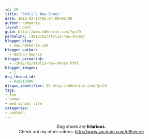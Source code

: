 ```yaml
---
id: 29
title: 'Stoli’s New Shoes'
date: 2012-02-13T05:04:00+00:00
author: n8henrie
layout: post
guid: http://www.n8henrie.com/?p=29
permalink: /2012/02/stolis-new-shoes/
blogger_blog:
  - www.n8henrie.com
blogger_author:
  - Nathan Henrie
blogger_permalink:
  - /2012/02/stolis-new-shoes.html
blogger_images:
  - 1
dsq_thread_id:
  - 816215906
disqus_identifier: 29 http://n8henrie.com/?p=29
tags:
- fun
- humor
- med school life
categories:
- nontech
---
```

<div style="clear: both; text-align: center;">
</div>

<div style="text-align: center;">
  Dog shoes are <b>hilarious</b>.
</div>

<div style="text-align: center;">
</div>

<div style="text-align: center;">
  Check out my other videos: <a href="http://www.youtube.com/n8henrie">http://www.youtube.com/n8henrie</a>
</div>

<div>
</div>